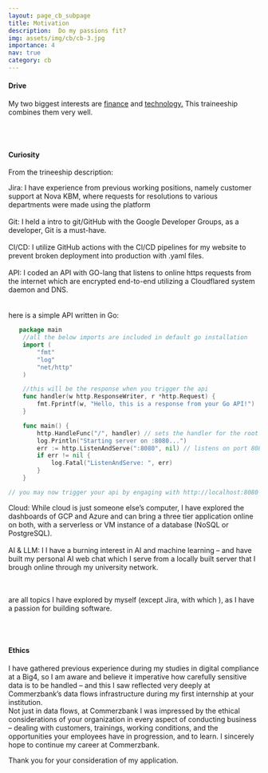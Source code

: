 ```yaml
---
layout: page_cb_subpage
title: Motivation
description:  Do my passions fit?
img: assets/img/cb/cb-3.jpg
importance: 4
nav: true
category: cb
---
```




#### Drive <br>
My two biggest interests are <u>finance</u> and <u>technology.</u>  This traineeship combines them very well. 

<br>
<br>

#### Curiosity <br>

From the trineeship description: 
<br>

Jira: I have experience from previous working positions, namely customer support at Nova KBM, where requests for resolutions to various departments were made using the platform<br><br>
Git: I held a intro to git/GitHub with the Google Developer Groups, as a developer, Git is a must-have.<br><br>
CI/CD: I utilize GitHub actions with the CI/CD pipelines for my website to prevent broken deployment into production with .yaml files.<br><br>
API: I coded an API with GO-lang that listens  to online https requests from the internet which are encrypted end-to-end utilizing a Cloudflared system daemon and DNS.<br>
<br><br>
here is a simple API written in Go: 

```go
   package main
    //all the below imports are included in default go installation
    import (
        "fmt"
        "log"
        "net/http"
    )

    //this will be the response when you trigger the api
    func handler(w http.ResponseWriter, r *http.Request) {
        fmt.Fprintf(w, "Hello, this is a response from your Go API!")
    }

    func main() {
        http.HandleFunc("/", handler) // sets the handler for the root path
        log.Println("Starting server on :8080...")
        err := http.ListenAndServe(":8080", nil) // listens on port 8080
        if err != nil {
            log.Fatal("ListenAndServe: ", err)
        }
    }

// you may now trigger your api by engaging with http://localhost:8080 
```

Cloud: While cloud is just someone else’s computer, I have explored the dashboards of GCP and Azure and can bring a three tier application online on both, with a serverless or VM instance of a database (NoSQL or PostgreSQL).<br><br>
AI & LLM: I I have a burning interest in AI and machine learning – and have built my personal AI web chat which I serve from a locally built server that I brough online through my university network. <br><br>

<br>are all topics I have explored by myself (except Jira, with which ), as I have a passion for building software.
  
<br>
<br>

#### Ethics <br>
I have gathered previous experience during my studies in digital compliance at a Big4, so I am aware and believe it imperative how carefully sensitive data is to be handled – and this I saw reflected very deeply at Commerzbank’s data flows infrastructure during my first internship at your institution. <br>
Not just in data flows, at Commerzbank I was impressed by the ethical considerations of your organization in every aspect of conducting business – dealing with customers, trainings, working conditions, and the opportunities your employees have in progression, and to learn. I sincerely hope to continue my career at Commerzbank.<br>



Thank you for your consideration of my application.
